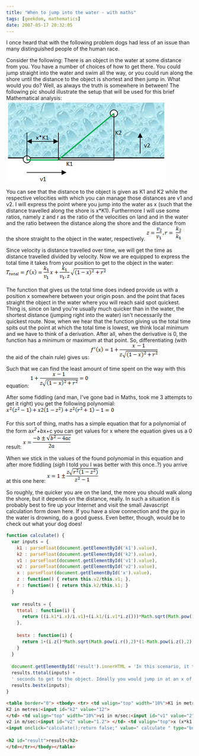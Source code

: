 ```yaml
---
title: "When to jump into the water - with maths"
tags: [geekdom, mathematics]
date: 2007-05-17 20:32:05
---
```


I once heard that with the following problem dogs had less of an issue than many distinguished people of the human race.

Consider the following: There is an object in the water at some distance from you. You have a number of choices of how to get there. You could jump straight into the water and swim all the way, or you could run along the shore until the distance to the object is shortest and then jump in. What would you do? Well, as always the truth is somewhere in between! The following pic should illustrate the setup that will be used for this brief Mathematical analysis:
![](/assets/watermath1.gif)  

You can see that the distance to the object is given as K1 and K2 while the respective velocities with which you can manage those distances are v1 and v2. I will express the point where you jump into the water as x (such that the distance travelled along the shore is x*K1). Furthermore I will use some ratios, namely z and r as the ratio of the velocities on land and in the water and the ratio between the distance along the shore and the distance from the shore straight to the object in the water, respectively.
![](/assets/watermath3.gif)  

Since velocity is distance travelled over time, we will get the time as distance travelled divided by velocity. Now we are equipped to express the total time it takes from your position to get to the object in the water:
![](/assets/watermath2.gif)  

The function that gives us the total time does indeed provide us with a position x somewhere between your origin posn. and the point that faces straight the object in the water where you will reach said spot quickest. Thing is, since on land you're usually much quicker than in the water, the shortest distance (jumping right into the water) isn't necessarily the quickest route. Now, when we hear that the function giving us the total time spits out the point at which the total time is lowest, we think local minimum and we have to think of a derivation. After all, when the derivative is 0, the function has a minimum or maximum at that point. So, differentiating (with the aid of the chain rule) gives us:
![](/assets/watermath4.gif)  

Such that we can find the least amount of time spent on the way with this equation:
![](/assets/watermath5.gif)  

After some fiddling (and man, I've gone bad in Maths, took me 3 attempts to get it right) you get the following polynomial:
![](/assets/watermath6.gif)  

For this sort of thing, maths has a simple equation that for a polynomial of the form a*x<sup>2</sup>+b*x+c you can get values for x where the equation gives us a 0 result:
![](/assets/watermath7.gif)  

When we stick in the values of the found polynomial in this equation and after more fiddling (*sigh* I told you I was better with this once..?) you arrive at this one here:
![](/assets/watermath8.gif)  

So roughly, the quicker you are on the land, the more you should walk along the shore, but it depends on the distance, really. In such a situation it is probably best to fire up your Internet and visit the small Javascript calculation form down here. If you have a slow connection and the guy in the water is drowning, do a good guess. Even better, though, would be to check out what your dog does!

```javascript
function calculate() {
  var inputs = {
    k1 : parseFloat(document.getElementById('k1').value),
    k2 : parseFloat(document.getElementById('k2').value),
    v1 : parseFloat(document.getElementById('v1').value),
    v2 : parseFloat(document.getElementById('v2').value),
    x : parseFloat(document.getElementById('x').value),
    z : function() { return this.v2/this.v1; },
    r : function() { return this.k2/this.k1; }
  }

  var results = {
    ttotal : function(i) {
      return ((i.k1*i.x)/i.v1)+(i.k1/(i.v1*i.z()))*Math.sqrt(Math.pow(1-i.x,2)+Math.pow(i.r(),2));
    },

    bestx : function(i) {
      return 1+(i.z()*Math.sqrt(Math.pow(i.r(),2)*(1-Math.pow(i.z(),2))))/(Math.pow(i.z(),2) - 1);
    }
  }

  document.getElementById('result').innerHTML = 'In this scenario, it takes ' + 
  results.ttotal(inputs) + 
  ' seconds to get to the object. Ideally you would jump in at an x of ' + 
  results.bestx(inputs);
}
```
```html
<table border="0"> <tbody> <tr> <td valign="top" width="10%">K1 in metres:<input id="k1" value="12">
K2 in metres:<input id="k2" value="12">
</td> <td valign="top" width="10%">v1 in m/sec:<input id="v1" value="2">
v2 in m/sec:<input id="v2" value="1.2"> </td> <td valign="top">x (x*k1 between 0 and 1):<input id="x" value="0.8">
<input onclick="calculate();return false;" value=" calculate " type="button">  

<h2 id="result">result</h2>
</td></tr></tbody></table>
```